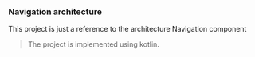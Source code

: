 ### Navigation architecture

This project is just a reference to the architecture Navigation component

>The project is implemented using kotlin.